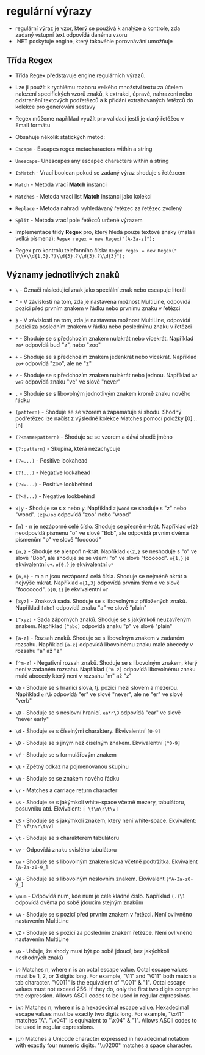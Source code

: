 # regulární výrazy
* regulární výraz je vzor, který se používá k analýze a kontrole, zda zadaný vstupní text odpovídá danému vzoru
* .NET poskytuje engine, který takovéhle porovnávání umožňuje
## Třída Regex
* Třída Regex představuje engine regulárních výrazů.
* Lze ji použít k rychlému rozboru velkého množství textu za účelem nalezení specifických vzorů znaků, k extrakci, úpravě, nahrazení nebo odstranění textových podřetězců a k přidání extrahovaných řetězců do kolekce pro generování sestavy
* Regex můžeme například využít pro validaci jestli je daný řetěžec v Email formátu
* Obsahuje několik statických metod:

* `Escape` - Escapes regex metacharacters within a string
* `Unescape`- Unescapes any escaped characters within a string
* `IsMatch` - Vrací boolean pokud se zadaný výraz shoduje s řetězcem
* `Match` - Metoda vrací __Match__ instanci
* `Matches` - Metoda vrací list __Match__ instanci jako kolekci
* `Replace` - Metoda nahradí vyhledávaný řetězec za řetězec zvolený
* `Split` - Metoda vrací pole řetězců určené výrazem

* Implementace třídy __Regex__ pro, který hledá pouze textové znaky (malá i velká písmena): `Regex regex = new Regex("[A-Za-z]");`
* Regex pro kontrolu telefonního čísla: `Regex regex = new Regex("(\\+\\d{1,3}.?)\\d{3}.?\\d{3}.?\\d{3}");`
## Významy jednotlivých znaků
* `\` - Označí následující znak jako speciální znak nebo escapuje literál
* `^` - V závislosti na tom, zda je nastavena možnost MultiLine, odpovídá pozici před prvním znakem v řádku nebo prvnímu znaku v řetězci
* `$` - V závislosti na tom, zda je nastavena možnost MultiLine, odpovídá pozici za posledním znakem v řádku nebo poslednímu znaku v řetězci
* `*` - Shoduje se s předchozím znakem nulakrát nebo vícekrát. Například `zo*` odpovídá buď "z", nebo "zoo"
* `+` - Shoduje se s předchozím znakem jedenkrát nebo vícekrát. Například `zo+` odpovídá "zoo", ale ne "z"
* `?` - Shoduje se s předchozím znakem nulakrát nebo jednou. Například `a?ve?` odpovídá znaku "ve" ve slově "never" 
* `.` - Shoduje se s libovolným jednotlivým znakem kromě znaku nového řádku
* `(pattern)` - Shoduje se se vzorem a zapamatuje si shodu. Shodný podřetězec lze načíst z výsledné kolekce Matches pomocí položky [0]...[n]
* `(?<name>pattern)` - Shoduje se se vzorem a dává shodě jméno
* `(?:pattern)` - Skupina, která nezachycuje
* `(?=...)` - Positive lookahead
* `(?!...)` - Negative lookahead
* `(?<=...)` - Positive lookbehind
* `(?<!...)` - Negative lookbehind
* `x|y` - Shoduje se s x nebo y. Například `z|wood` se shoduje s "z" nebo "wood". `(z|w)oo` odpovídá "zoo" nebo "wood"
* `{n}` - n je nezáporné celé číslo. Shoduje se přesně n-krát. Například `o{2}` neodpovídá písmenu "o" ve slově "Bob", ale odpovídá prvním dvěma písmenům "o" ve slově "foooood"
* `{n,}` -  Shoduje se alespoň n-krát. Například `o{2,}` se neshoduje s "o" ve slově "Bob", ale shoduje se se všemi "o" ve slově "foooood". `o{1,}` je ekvivalentní `o+`. `o{0,}` je ekvivalentní `o*`
* `{n,m}` - m a n jsou nezáporná celá čísla. Shoduje se nejméně nkrát a nejvýše mkrát. Například `o{1,3}` odpovídá prvním třem o ve slově "fooooood". `o{0,1}` je ekvivalentní `o?`
* `[xyz]` - Znaková sada. Shoduje se s libovolným z přiložených znaků. Například `[abc]` odpovídá znaku "a" ve slově "plain"
* `[^xyz]` - Sada záporných znaků. Shoduje se s jakýmkoli neuzavřeným znakem. Například `[^abc]` odpovídá znaku "p" ve slově "plain"
* `[a-z]` - Rozsah znaků. Shoduje se s libovolným znakem v zadaném rozsahu. Například `[a-z]` odpovídá libovolnému znaku malé abecedy v rozsahu "a" až "z"
* `[^m-z]` - Negativní rozsah znaků. Shoduje se s libovolným znakem, který není v zadaném rozsahu. Například `[^m-z]` odpovídá libovolnému znaku malé abecedy který není v rozsahu "m" až "z"
* `\b` - Shoduje se s hranicí slova, tj. pozici mezi slovem a mezerou. Například `er\b` odpovídá "er" ve slově "never", ale ne "er" ve slově "verb"
* `\B` - Shoduje se s neslovní hranicí. `ea*r\B` odpovídá "ear" ve slově "never early"
* `\d` - Shoduje se s číselnými charaktery. Ekvivalentní `[0-9]`
* `\D` - Shoduje se s jiným než číselným znakem. Ekvivalentní `[^0-9]`
* `\f` - Shoduje se s formulářovým znakem
* `\k` - Zpětný odkaz na pojmenovanou skupinu
* `\n` - Shoduje se se znakem nového řádku
* `\r` - Matches a carriage return character
* `\s` - Shoduje se s jakýmkoli white-space včetně mezery, tabulátoru, posuvníku atd. Ekvivalent: `[ \f\n\r\t\v]`
* `\S` - Shoduje se s jakýmkoli znakem, který není white-space. Ekvivalent: `[^ \f\n\r\t\v]` 
* `\t` - Shoduje se s charakterem tabulátoru
* `\v` - Odpovídá znaku svislého tabulátoru
* `\w` - Shoduje se s libovolným znakem slova včetně podtržítka. Ekvivalent `[A-Za-z0-9_]`
* `\W` - Shoduje se s libovolným neslovním znakem. Ekvivalent `[^A-Za-z0-9_]` 
* `\num` - Odpovídá num, kde num je celé kladné číslo. Například `(.)\1` odpovídá dvěma po sobě jdoucím stejným znakům
* `\A` - Shoduje se s pozicí před prvním znakem v řetězci. Není ovlivněno nastavením MultiLine
* `\Z` - Shoduje se s pozicí za posledním znakem řetězce. Není ovlivněno nastavením MultiLine
* `\G` - Určuje, že shody musí být po sobě jdoucí, bez jakýchkoli neshodných znaků


* _\n_ 	Matches n, where n is an octal escape value. Octal escape values must be 1, 2, or 3 digits long. For example, "\11" and "\011" both match a tab character. "\0011" is the equivalent of "\001" & "1". Octal escape values must not exceed 256. If they do, only the first two digits comprise the expression. Allows ASCII codes to be used in regular expressions.
* _\xn_ 	Matches n, where n is a hexadecimal escape value. Hexadecimal escape values must be exactly two digits long. For example, "\x41" matches "A". "\x041" is equivalent to "\x04" & "1". Allows ASCII codes to be used in regular expressions.
* _\un_ 	Matches a Unicode character expressed in hexadecimal notation with exactly four numeric digits. "\u0200" matches a space character. 
